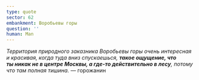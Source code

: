 ```yaml
---
type: quote
sector: 62
embankment: Воробьевы горы
question: ''
human: Man
---
```

_Территория природного заказника Воробьевы горы очень интересная и красивая, когда туда вниз спускаешься, **такое ощущение, что ты никак не в центре Москвы, а где-то действительно в лесу**, потому что там полная тишина._ — горожанин
